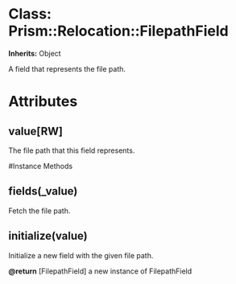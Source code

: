 # Class: Prism::Relocation::FilepathField
**Inherits:** Object
    

A field that represents the file path.


# Attributes
## value[RW] [](#attribute-i-value)
The file path that this field represents.


#Instance Methods
## fields(_value) [](#method-i-fields)
Fetch the file path.

## initialize(value) [](#method-i-initialize)
Initialize a new field with the given file path.

**@return** [FilepathField] a new instance of FilepathField

